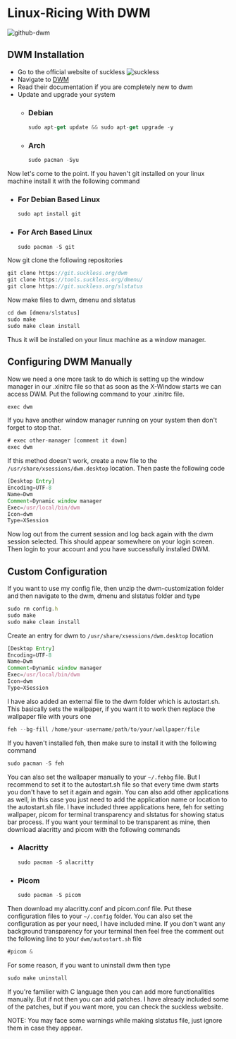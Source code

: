 # Linux-Ricing With DWM

![github-dwm](https://github.com/em0n-1337/Linux-Ricing/assets/156088588/04d60ca2-03e5-473d-a5b0-abc2cee4ddf7)

## DWM Installation
- Go to the official website of suckless ![suckless](https://suckless.org/logo.svg)
- Navigate to [DWM](https://dwm.suckless.org/)
- Read their documentation if you are completely new to dwm
- Update and upgrade your system
  - ### Debian 
    ```javascript
    sudo apt-get update && sudo apt-get upgrade -y
    ```

  - ### Arch
    ```javascript
    sudo pacman -Syu
    ```


Now let's come to the point. If you haven't git installed on your linux machine install it with the following command
  - ### For Debian Based Linux
    ```javascript
    sudo apt install git
    ```

  - ### For Arch Based Linux
    ```javascript
    sudo pacman -S git
    ```

Now git clone the following repositories
```javascript
git clone https://git.suckless.org/dwm
git clone https://tools.suckless.org/dmenu/
git clone https://git.suckless.org/slstatus
```

Now make files to dwm, dmenu and slstatus
```javascript
cd dwm [dmenu/slstatus]
sudo make
sudo make clean install
```  
Thus it will be installed on your linux machine as a window manager.

## Configuring DWM Manually
Now we need a one more task to do which is setting up the window manager in our .xinitrc file so that as soon as the X-Window starts we can access DWM. Put the following command to your .xinitrc file.
```javascript
exec dwm
```


If you have another window manager running on your system then don't forget to stop that.
```javascript
# exec other-manager [comment it down]
exec dwm
```  


If this method doesn't work, create a new file to the ```/usr/share/xsessions/dwm.desktop``` location. Then paste the following code
```javascript
[Desktop Entry]
Encoding=UTF-8
Name=Dwm
Comment=Dynamic window manager
Exec=/usr/local/bin/dwm
Icon=dwm
Type=XSession
```


Now log out from the current session and log back again with the dwm session selected. This should appear somewhere on your login screen. Then login to your account and you have successfully installed DWM.


## Custom Configuration
If you want to use my config file, then unzip the dwm-customization folder and then navigate to the dwm, dmenu and slstatus folder and type
```javascript
sudo rm config.h
sudo make
sudo make clean install
```

Create an entry for dwm to ```/usr/share/xsessions/dwm.desktop``` location
```javascript
[Desktop Entry]
Encoding=UTF-8
Name=Dwm
Comment=Dynamic window manager
Exec=/usr/local/bin/dwm
Icon=dwm
Type=XSession
```

I have also added an external file to the dwm folder which is autostart.sh. This basically sets the wallpaper, if you want it to work then replace the wallpaper file with yours one
```javascript
feh --bg-fill /home/your-username/path/to/your/wallpaper/file
```

If you haven't installed feh, then make sure to install it with the following command
```javascript
sudo pacman -S feh
```

You can also set the wallpaper manually to your ```~/.fehbg``` file. But I recommend to set it to the autostart.sh file so that every time dwm starts you don't have to set it again and again. You can also add other applications as well, in this case you just need to add the application name or location to the autostart.sh file. I have included three applications here, feh for setting wallpaper, picom for terminal transparency and slstatus for showing status bar process. If you want your terminal to be transparent as mine, then download alacritty and picom with the following commands
  - ### Alacritty
    ```javascript
    sudo pacman -S alacritty
    ```

  - ### Picom
    ```javascript
    sudo pacman -S picom
    ```

Then download my alacritty.conf and picom.conf file. Put these configuration files to your ```~/.config``` folder. You can also set the configuration as per your need, I have included mine. If you don't want any background transparency for your terminal then feel free the comment out the following line to your ```dwm/autostart.sh``` file
```javascript
#picom &
```


For some reason, if you want to uninstall dwm then type
```javascript
sudo make uninstall
```

If you're familier with C language then you can add more functionalities manually. But if not then you can add patches. I have already included some of the patches, but if you want more, you can check the suckless website.

NOTE: You may face some warnings while making slstatus file, just ignore them in case they appear.
